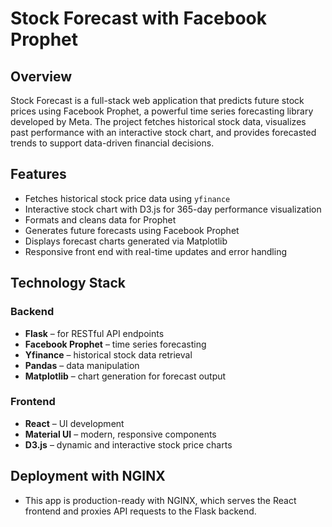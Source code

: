 # Stock Forecast with Facebook Prophet

## Overview

Stock Forecast is a full-stack web application that predicts future stock prices using Facebook Prophet, a powerful time series forecasting library developed by Meta. The project fetches historical stock data, visualizes past performance with an interactive stock chart, and provides forecasted trends to support data-driven financial decisions.

## Features

- Fetches historical stock price data using `yfinance`
- Interactive stock chart with D3.js for 365-day performance visualization
- Formats and cleans data for Prophet
- Generates future forecasts using Facebook Prophet
- Displays forecast charts generated via Matplotlib
- Responsive front end with real-time updates and error handling

## Technology Stack

### Backend
- **Flask** – for RESTful API endpoints
- **Facebook Prophet** – time series forecasting
- **Yfinance** – historical stock data retrieval
- **Pandas** – data manipulation
- **Matplotlib** – chart generation for forecast output

### Frontend
- **React** – UI development
- **Material UI** – modern, responsive components
- **D3.js** – dynamic and interactive stock price charts

## Deployment with NGINX

- This app is production-ready with NGINX, which serves the React frontend and proxies API requests to the Flask backend.
